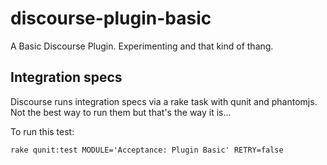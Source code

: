 # discourse-plugin-basic
A Basic Discourse Plugin. Experimenting and that kind of thang.

## Integration specs

Discourse runs integration specs via a rake task with qunit and phantomjs. Not the best way to run them but that's the way it is...

To run this test:

`
rake qunit:test MODULE='Acceptance: Plugin Basic' RETRY=false
`
